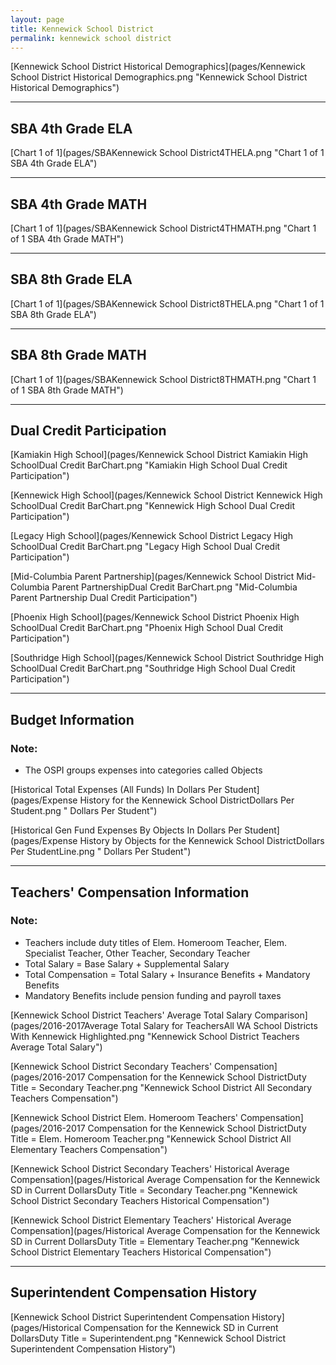 ```yaml
---
layout: page
title: Kennewick School District
permalink: kennewick school district
---
```



[Kennewick School District Historical Demographics](pages/Kennewick School District Historical Demographics.png "Kennewick School District Historical Demographics")

___

## SBA 4th Grade ELA

[Chart 1 of 1](pages/SBAKennewick School District4THELA.png "Chart 1 of 1 SBA 4th Grade ELA")


___

## SBA 4th Grade MATH

[Chart 1 of 1](pages/SBAKennewick School District4THMATH.png "Chart 1 of 1 SBA 4th Grade MATH")


___

## SBA 8th Grade ELA

[Chart 1 of 1](pages/SBAKennewick School District8THELA.png "Chart 1 of 1 SBA 8th Grade ELA")


___

## SBA 8th Grade MATH

[Chart 1 of 1](pages/SBAKennewick School District8THMATH.png "Chart 1 of 1 SBA 8th Grade MATH")


___

## Dual Credit Participation

[Kamiakin High School](pages/Kennewick School District Kamiakin High SchoolDual Credit BarChart.png "Kamiakin High School Dual Credit Participation")

[Kennewick High School](pages/Kennewick School District Kennewick High SchoolDual Credit BarChart.png "Kennewick High School Dual Credit Participation")

[Legacy High School](pages/Kennewick School District Legacy High SchoolDual Credit BarChart.png "Legacy High School Dual Credit Participation")

[Mid-Columbia Parent Partnership](pages/Kennewick School District Mid-Columbia Parent PartnershipDual Credit BarChart.png "Mid-Columbia Parent Partnership Dual Credit Participation")

[Phoenix High School](pages/Kennewick School District Phoenix High SchoolDual Credit BarChart.png "Phoenix High School Dual Credit Participation")

[Southridge High School](pages/Kennewick School District Southridge High SchoolDual Credit BarChart.png "Southridge High School Dual Credit Participation")


___

## Budget Information
### Note:
- The OSPI groups expenses into categories called Objects

[Historical Total Expenses (All Funds) In Dollars Per Student](pages/Expense History for the Kennewick School DistrictDollars Per Student.png " Dollars Per Student")

[Historical Gen Fund Expenses By Objects In Dollars Per Student](pages/Expense History by Objects for the Kennewick School DistrictDollars Per StudentLine.png " Dollars Per Student")


___

## Teachers' Compensation Information
### Note:
- Teachers include duty titles of Elem. Homeroom Teacher, Elem. Specialist Teacher, Other Teacher, Secondary Teacher
- Total Salary = Base Salary + Supplemental Salary
- Total Compensation = Total Salary + Insurance Benefits + Mandatory Benefits
- Mandatory Benefits include pension funding and payroll taxes

[Kennewick School District Teachers' Average Total Salary Comparison](pages/2016-2017Average Total Salary for TeachersAll WA School Districts With Kennewick Highlighted.png "Kennewick School District Teachers Average Total Salary")

[Kennewick School District Secondary Teachers' Compensation](pages/2016-2017 Compensation for the Kennewick School DistrictDuty Title = Secondary Teacher.png "Kennewick School District All Secondary Teachers Compensation")

[Kennewick School District Elem. Homeroom Teachers' Compensation](pages/2016-2017 Compensation for the Kennewick School DistrictDuty Title = Elem. Homeroom Teacher.png "Kennewick School District All Elementary Teachers Compensation")

[Kennewick School District Secondary Teachers' Historical Average Compensation](pages/Historical Average Compensation for the Kennewick SD in Current DollarsDuty Title = Secondary Teacher.png "Kennewick School District Secondary Teachers Historical Compensation")

[Kennewick School District Elementary Teachers' Historical Average Compensation](pages/Historical Average Compensation for the Kennewick SD in Current DollarsDuty Title = Elementary Teacher.png "Kennewick School District Elementary Teachers Historical Compensation")


___

## Superintendent Compensation History

[Kennewick School District Superintendent Compensation History](pages/Historical Compensation for the Kennewick SD in Current DollarsDuty Title = Superintendent.png "Kennewick School District Superintendent Compensation History")

